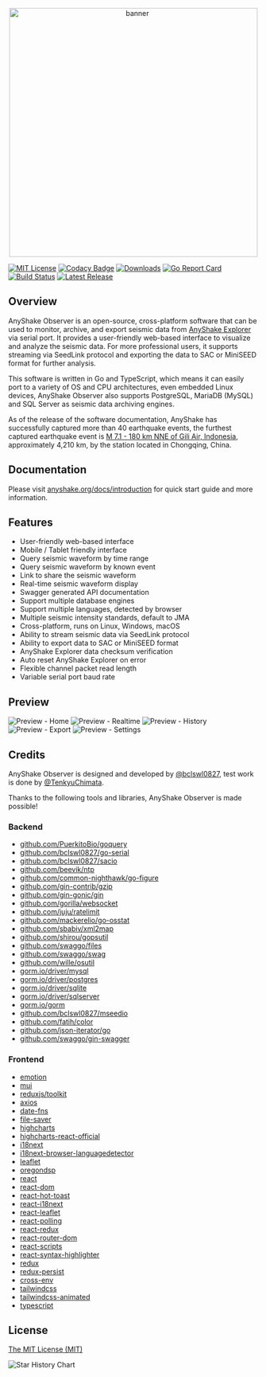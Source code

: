 <p align="center">
  <img src="https://raw.githubusercontent.com/anyshake/logotype/master/banner_observer.png" width="500" alt="banner" />
</p>

[![MIT License](https://img.shields.io/badge/license-MIT-green)](https://github.com/anyshake/observer/blob/master/LICENSE)
[![Codacy Badge](https://app.codacy.com/project/badge/Grade/7b75168a5b03403987122835d74bb448)](https://app.codacy.com/gh/anyshake/observer/dashboard)
[![Downloads](https://img.shields.io/github/downloads/anyshake/observer/total.svg)](https://github.com/anyshake/observer/releases/latest)
[![Go Report Card](https://goreportcard.com/badge/github.com/anyshake/observer)](https://goreportcard.com/report/github.com/anyshake/observer)
[![Build Status](https://github.com/anyshake/observer/actions/workflows/release.yml/badge.svg)](https://github.com/anyshake/observer/actions/workflows/release.yml)
[![Latest Release](https://img.shields.io/github/release/anyshake/observer.svg)](https://github.com/anyshake/observer/releases/latest)

## Overview

AnyShake Observer is an open-source, cross-platform software that can be used to monitor, archive, and export seismic data from [AnyShake Explorer](https://github.com/anyshake/explorer) via serial port. It provides a user-friendly web-based interface to visualize and analyze the seismic data. For more professional users, it supports streaming via SeedLink protocol and exporting the data to SAC or MiniSEED format for further analysis.

This software is written in Go and TypeScript, which means it can easily port to a variety of OS and CPU architectures, even embedded Linux devices, AnyShake Observer also supports PostgreSQL, MariaDB (MySQL) and SQL Server as seismic data archiving engines.

As of the release of the software documentation, AnyShake has successfully captured more than 40 earthquake events, the furthest captured earthquake event is [M 7.1 - 180 km NNE of Gili Air, Indonesia](https://earthquake.usgs.gov/earthquakes/eventpage/us7000krjx/executive), approximately 4,210 km, by the station located in Chongqing, China.

## Documentation

Please visit [anyshake.org/docs/introduction](https://anyshake.org/docs/introduction) for quick start guide and more information.

## Features

- User-friendly web-based interface
- Mobile / Tablet friendly interface
- Query seismic waveform by time range
- Query seismic waveform by known event
- Link to share the seismic waveform
- Real-time seismic waveform display
- Swagger generated API documentation
- Support multiple database engines
- Support multiple languages, detected by browser
- Multiple seismic intensity standards, default to JMA
- Cross-platform, runs on Linux, Windows, macOS
- Ability to stream seismic data via SeedLink protocol
- Ability to export data to SAC or MiniSEED format
- AnyShake Explorer data checksum verification
- Auto reset AnyShake Explorer on error
- Flexible channel packet read length
- Variable serial port baud rate

## Preview

![Preview - Home](https://raw.githubusercontent.com/anyshake/logotype/master/preview_home.gif)
![Preview - Realtime](https://raw.githubusercontent.com/anyshake/logotype/master/preview_realtime.gif)
![Preview - History](https://raw.githubusercontent.com/anyshake/logotype/master/preview_history.gif)
![Preview - Export](https://raw.githubusercontent.com/anyshake/logotype/master/preview_export.gif)
![Preview - Settings](https://raw.githubusercontent.com/anyshake/logotype/master/preview_setting.gif)

## Credits

AnyShake Observer is designed and developed by [@bclswl0827](https://github.com/bclswl0827), test work is done by [@TenkyuChimata](https://github.com/TenkyuChimata).

Thanks to the following tools and libraries, AnyShake Observer is made possible!

### Backend

- [github.com/PuerkitoBio/goquery](https://github.com/PuerkitoBio/goquery)
- [github.com/bclswl0827/go-serial](https://github.com/bclswl0827/go-serial)
- [github.com/bclswl0827/sacio](https://github.com/bclswl0827/sacio)
- [github.com/beevik/ntp](https://github.com/beevik/ntp)
- [github.com/common-nighthawk/go-figure](https://github.com/common-nighthawk/go-figure)
- [github.com/gin-contrib/gzip](https://github.com/gin-contrib/gzip)
- [github.com/gin-gonic/gin](https://github.com/gin-gonic/gin)
- [github.com/gorilla/websocket](https://github.com/gorilla/websocket)
- [github.com/juju/ratelimit](https://github.com/juju/ratelimit)
- [github.com/mackerelio/go-osstat](https://github.com/mackerelio/go-osstat)
- [github.com/sbabiv/xml2map](https://github.com/sbabiv/xml2map)
- [github.com/shirou/gopsutil](https://github.com/shirou/gopsutil)
- [github.com/swaggo/files](https://github.com/swaggo/files)
- [github.com/swaggo/swag](https://github.com/swaggo/swag)
- [github.com/wille/osutil](https://github.com/wille/osutil)
- [gorm.io/driver/mysql](https://github.com/go-gorm/mysql)
- [gorm.io/driver/postgres](https://github.com/go-gorm/postgres)
- [gorm.io/driver/sqlite](https://github.com/go-gorm/sqlite)
- [gorm.io/driver/sqlserver](https://github.com/go-gorm/sqlserver)
- [gorm.io/gorm](https://gorm.io/)
- [github.com/bclswl0827/mseedio](https://github.com/bclswl0827/mseedio)
- [github.com/fatih/color](https://github.com/fatih/color)
- [github.com/json-iterator/go](https://github.com/json-iterator/go)
- [github.com/swaggo/gin-swagger](https://github.com/swaggo/gin-swagger)

### Frontend

- [emotion](https://github.com/emotion-js/emotion)
- [mui](https://mui.com/)
- [reduxjs/toolkit](https://redux-toolkit.js.org/)
- [axios](https://axios-http.com/)
- [date-fns](https://date-fns.org/)
- [file-saver](https://github.com/eligrey/FileSaver.js)
- [highcharts](https://www.highcharts.com/)
- [highcharts-react-official](https://github.com/highcharts/highcharts-react)
- [i18next](https://www.i18next.com/)
- [i18next-browser-languagedetector](https://github.com/i18next/i18next-browser-languageDetector)
- [leaflet](https://leafletjs.com/)
- [oregondsp](https://github.com/crotwell/OregonDSP-kotlin)
- [react](https://reactjs.org/)
- [react-dom](https://reactjs.org/)
- [react-hot-toast](https://react-hot-toast.com/)
- [react-i18next](https://react.i18next.com/)
- [react-leaflet](https://react-leaflet.js.org/)
- [react-polling](https://github.com/vivek12345/react-polling)
- [react-redux](https://react-redux.js.org/)
- [react-router-dom](https://reactrouter.com/)
- [react-scripts](https://github.com/facebook/create-react-app/tree/main/packages/react-scripts)
- [react-syntax-highlighter](https://github.com/react-syntax-highlighter/react-syntax-highlighter)
- [redux](https://react-redux.js.org/)
- [redux-persist](https://github.com/rt2zz/redux-persist)
- [cross-env](https://github.com/kentcdodds/cross-env)
- [tailwindcss](https://tailwindcss.com/)
- [tailwindcss-animated](https://tailwindcss-animated.com/)
- [typescript](https://www.typescriptlang.org/)

## License

[The MIT License (MIT)](https://raw.githubusercontent.com/anyshake/observer/master/LICENSE)

![Star History Chart](https://api.star-history.com/svg?repos=anyshake/observer&type=Date)
